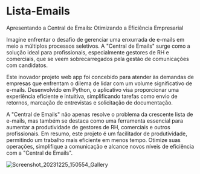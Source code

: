 # Lista-Emails

Apresentando a Central de Emails: Otimizando a Eficiência Empresarial

Imagine enfrentar o desafio de gerenciar uma enxurrada de e-mails em meio a múltiplos processos seletivos. 
A "Central de Emails" surge como a solução ideal para profissionais, especialmente gestores de RH e comerciais, 
que se veem sobrecarregados pela gestão de comunicações com candidatos.

Este inovador projeto web app foi concebido para atender às demandas de empresas que enfrentam o dilema de lidar com um volume significativo de e-mails. 
Desenvolvido em Python, o aplicativo visa proporcionar uma experiência eficiente e intuitiva, 
simplificando tarefas como envio de retornos, marcação de entrevistas e solicitação de documentação.

A "Central de Emails" não apenas resolve o problema da crescente lista de e-mails, 
mas também se destaca como uma ferramenta essencial para aumentar a produtividade de gestores de RH, 
comerciais e outros profissionais. Em resumo, este projeto é um facilitador de produtividade, permitindo um trabalho mais eficiente em menos tempo. 
Otimize suas operações, simplifique a comunicação e alcance novos níveis de eficiência com a "Central de Emails".

![Screenshot_20231225_150554_Gallery](https://github.com/Rael-developer/Rael-developer/assets/122409230/29c0dc45-e84b-4e27-a976-cd7be62297a9)

